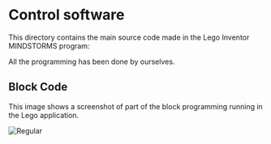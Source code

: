 Control software
====

This directory contains the main source code made in the Lego Inventor MINDSTORMS program:

All the programming has been done by ourselves.


## Block Code

This image shows a screenshot of part of the block programming running in the Lego application.

![Regular](https://github.com/user-attachments/assets/f4efc0d2-78a5-49b4-bf55-5a6a050e554f)


